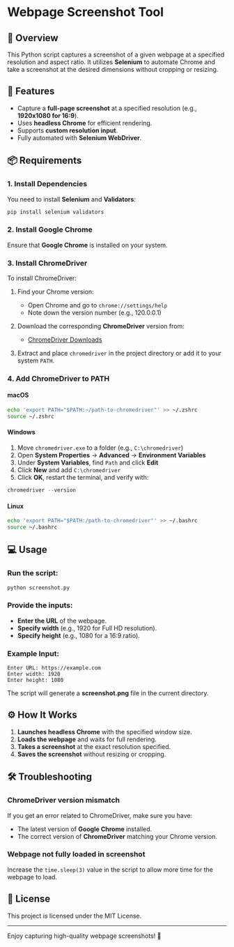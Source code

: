 # Webpage Screenshot Tool

## 📌 Overview

This Python script captures a screenshot of a given webpage at a specified resolution and aspect ratio. It utilizes **Selenium** to automate Chrome and take a screenshot at the desired dimensions without cropping or resizing.

## 🚀 Features

- Capture a **full-page screenshot** at a specified resolution (e.g., **1920x1080 for 16:9**).
- Uses **headless Chrome** for efficient rendering.
- Supports **custom resolution input**.
- Fully automated with **Selenium WebDriver**.

## 📦 Requirements

### 1. Install Dependencies

You need to install **Selenium** and **Validators**:

```bash
pip install selenium validators
```

### 2. Install Google Chrome

Ensure that **Google Chrome** is installed on your system.

### 3. Install ChromeDriver

To install ChromeDriver:

1. Find your Chrome version:

   - Open Chrome and go to `chrome://settings/help`
   - Note down the version number (e.g., 120.0.0.1)

2. Download the corresponding **ChromeDriver** version from:

   - [ChromeDriver Downloads](https://sites.google.com/chromium.org/driver/)

3. Extract and place `chromedriver` in the project directory or add it to your system `PATH`.

### 4. Add ChromeDriver to PATH

#### macOS

```bash
echo 'export PATH="$PATH:~/path-to-chromedriver"' >> ~/.zshrc
source ~/.zshrc
```

#### Windows

1. Move `chromedriver.exe` to a folder (e.g., `C:\chromedriver`)
2. Open **System Properties** → **Advanced** → **Environment Variables**
3. Under **System Variables**, find `Path` and click **Edit**
4. Click **New** and add `C:\chromedriver`
5. Click **OK**, restart the terminal, and verify with:

```powershell
chromedriver --version
```

#### Linux

```bash
echo 'export PATH="$PATH:/path-to-chromedriver"' >> ~/.bashrc
source ~/.bashrc
```

## 💻 Usage

### Run the script:

```bash
python screenshot.py
```

### Provide the inputs:

- **Enter the URL** of the webpage.
- **Specify width** (e.g., 1920 for Full HD resolution).
- **Specify height** (e.g., 1080 for a 16:9 ratio).

### Example Input:

```
Enter URL: https://example.com
Enter width: 1920
Enter height: 1080
```

The script will generate a **screenshot.png** file in the current directory.

## ⚙️ How It Works

1. **Launches headless Chrome** with the specified window size.
2. **Loads the webpage** and waits for full rendering.
3. **Takes a screenshot** at the exact resolution specified.
4. **Saves the screenshot** without resizing or cropping.

## 🛠 Troubleshooting

### ChromeDriver version mismatch

If you get an error related to ChromeDriver, make sure you have:

- The latest version of **Google Chrome** installed.
- The correct version of **ChromeDriver** matching your Chrome version.

### Webpage not fully loaded in screenshot

Increase the `time.sleep(3)` value in the script to allow more time for the webpage to load.

## 📜 License

This project is licensed under the MIT License.

---

Enjoy capturing high-quality webpage screenshots! 🚀
